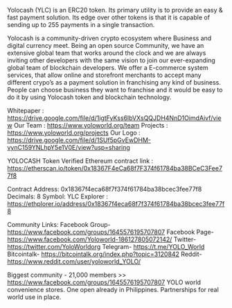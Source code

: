 Yolocash (YLC) is an ERC20 token. Its primary utility is to provide an easy &amp; fast payment solution. Its edge over other tokens is that it is capable of sending up to 255 payments in a single transaction.

Yolocash is a community-driven crypto ecosystem where Business and digital currency meet. Being an open source Community, we have an extensive global team that works around the clock and we are always inviting other developers with the same vision to join our ever-expanding global team of blockchain developers.
We offer a E-commerce system services, that allow online and storefront merchants to accept many different crypo’s as a payment solution in franchising any kind of business. People can choose business they want to franchise and it would be easy to do it by using Yolocash token and blockchain technology.

Whitepaper : https://drive.google.com/file/d/1igtFyKss6lbVXsQQJDH4NnD1OimdAivf/view
Our Team : https://www.yoloworld.org/team
Projects : https://www.yoloworld.org/projects
Our Logo : https://drive.google.com/file/d/1SUf5pGvEwDHM-vynC159YNLhpY5e1V0E/view?usp=sharing

YOLOCASH Token Verified Ethereum contract link : https://etherscan.io/token/0x18367F4eCa68f7F374f61784ba38BCeC3Fee77f8

Contract Address: 0x18367f4eca68f7f374f61784ba38bcec3fee77f8
Decimals: 8
Symbol: YLC
Explorer : https://ethplorer.io/address/0x18367f4eca68f7f374f61784ba38bcec3fee77f8

Community Links:
Facebook Group-	https://www.facebook.com/groups/1645576195707807
Facebook Page-	https://www.facebook.com/Yoloworld-186127805072142/
Twitter-	https://twitter.com/YoloWorldorg
Telegram-	https://t.me/YOLO_World
Bitcointalk-	https://bitcointalk.org/index.php?topic=3120842
Reddit-	https://www.reddit.com/user/yoloworld_YOLO/

Biggest community - 21,000 members >> https://www.facebook.com/groups/1645576195707807
YOLO world convenience stores. One open already in Philippines.
Partnerships for real world use in place.
